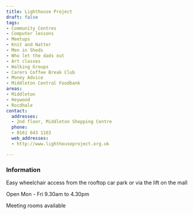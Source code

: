 ```yaml
---
title: Lighthouse Project
draft: false
tags:
- Community Centres
- Computer lessons
- Meetups
- Knit and Natter
- Men in Sheds
- Who let the dads out
- Art classes
- Walking Groups
- Carers Coffee Break Club
- Money Advice
- Middleton Central Foodbank
areas:
- Middleton
- Heywood
- Rocdhale
contact:
  addresses:
  - 2nd floor, Middleton Shopping Centre
  phone:
  - 0161 643 1163
  web_addresses:
  - http://www.lighthouseproject.org.uk

---
```


### Information
Easy wheelchair access from the rooftop car park
or via the lift on the mall

Open Mon - Fri  9.30am to 4.30pm

Meeting rooms available
